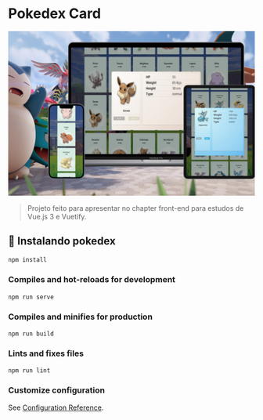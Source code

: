 # Pokedex Card

<img src="template.jpeg" alt="pokemon card template">

> Projeto feito para apresentar no chapter front-end para estudos de Vue.js 3 e Vuetify. 

## 🚀 Instalando pokedex
```
npm install
```

### Compiles and hot-reloads for development
```
npm run serve
```

### Compiles and minifies for production
```
npm run build
```

### Lints and fixes files
```
npm run lint
```

### Customize configuration
See [Configuration Reference](https://cli.vuejs.org/config/).
